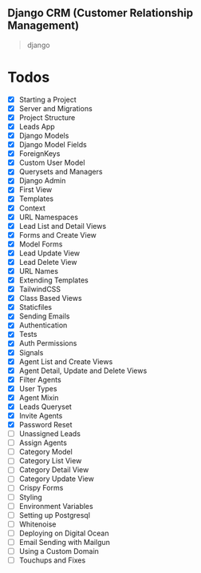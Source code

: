 ## Django CRM (Customer Relationship Management)
> django

# Todos
<!-- - [x] Intro<!-- 0:00    -->
<!-- - [x] Prerequisites<!-- 3:14    -->
<!-- - [x] Django Versions<!-- 4:45    -->
<!-- - [x] Following Along<!-- 8:24    -->
<!-- - [x] VSCode Setup<!-- 9:21    -->
<!-- - [x] VSCode Extensions<!-- 19:41   -->
<!-- - [x] Introduction to Django<!-- 21:21   -->
- [x] Starting a Project<!-- 26:37   -->
- [x] Server and Migrations<!-- 33:14   -->
- [x] Project Structure<!-- 38:04   -->
- [x] Leads App<!-- 45:53   -->
- [x] Django Models<!-- 49:35   -->
- [x] Django Model Fields<!-- 1:00:41 -->
- [x] ForeignKeys<!-- 1:05:25 -->
- [x] Custom User Model<!-- 1:12:24 -->
- [x] Querysets and Managers<!-- 1:26:59 -->
- [x] Django Admin<!-- 1:44:33 -->
- [x] First View<!-- 1:49:39 -->
- [x] Templates<!-- 1:55:10 -->
- [x] Context<!-- 2:01:00 -->
- [x] URL Namespaces<!-- 2:07:22 -->
- [x] Lead List and Detail Views<!-- 2:12:30 -->
- [x] Forms and Create View<!-- 2:26:42 -->
- [x] Model Forms<!-- 2:49:07 -->
- [x] Lead Update View<!-- 2:55:27 -->
- [x] Lead Delete View<!-- 3:02:51 -->
- [x] URL Names<!-- 3:05:30 -->
- [x] Extending Templates<!-- 3:13:25 -->
- [x] TailwindCSS<!-- 3:19:06 -->
- [x] Class Based Views<!-- 3:38:16 -->
- [x] Staticfiles<!-- 3:54:19 -->
- [x] Sending Emails<!-- 4:05:14 -->
- [x] Authentication<!-- 4:13:22 -->
- [x] Tests<!-- 4:34:41 -->
- [x] Auth Permissions<!-- 4:45:15 -->
- [x] Signals<!-- 4:55:44 -->
- [x] Agent List and Create Views<!-- 5:03:36 -->
- [x] Agent Detail, Update and Delete Views<!-- 5:18:35 -->
- [x] Filter Agents<!-- 5:28:34 -->
- [x] User Types<!-- 5:32:02 -->
- [x] Agent Mixin<!-- 5:36:01 -->
- [x] Leads Queryset<!-- 5:44:39 -->
- [x] Invite Agents<!-- 5:58:59 -->
- [x] Password Reset<!-- 6:07:15 -->
- [ ] Unassigned Leads<!-- 6:25:37 -->
- [ ] Assign Agents<!-- 6:31:53 -->
- [ ] Category Model<!-- 6:48:15 -->
- [ ] Category List View<!-- 6:52:16 -->
- [ ] Category Detail View<!-- 7:02:47 -->
- [ ] Category Update View<!-- 7:13:45 -->
- [ ] Crispy Forms<!-- 7:21:26 -->
- [ ] Styling<!-- 7:43:35 -->
- [ ] Environment Variables<!-- 7:53:03 -->
- [ ] Setting up Postgresql<!-- 8:02:48 -->
- [ ] Whitenoise<!-- 8:10:25 -->
- [ ] Deploying on Digital Ocean<!-- 8:15:36 -->
- [ ] Email Sending with Mailgun<!-- 8:33:12 -->
- [ ] Using a Custom Domain<!-- 8:45:00 -->
- [ ] Touchups and Fixes<!-- 8:47:54 -->
<!-- - [ ] Thank You<!-- 9:00:44 -->
